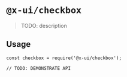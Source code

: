 # `@x-ui/checkbox`

> TODO: description

## Usage

```
const checkbox = require('@x-ui/checkbox');

// TODO: DEMONSTRATE API
```
